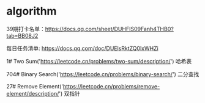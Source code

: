 # algorithm

39期打卡名单：https://docs.qq.com/sheet/DUHFIS09Fanh4THB0?tab=BB08J2  

每日任务清单: https://docs.qq.com/doc/DUElsRktZQ0lxWHZi 

1# Two Sum('https://leetcode.cn/problems/two-sum/description/')
哈希表

704# Binary Search('https://leetcode.cn/problems/binary-search/')
二分查找

27# Remove Element('https://leetcode.cn/problems/remove-element/description/')
双指针
